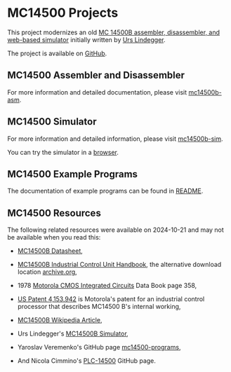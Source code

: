 # MC14500 Projects

This project modernizes an old [MC 14500B assembler, disassembler, and web-based simulator](https://www.linurs.org/mc14500.html) initially written by [Urs Lindegger](https://www.linurs.org/).

The project is available on [GitHub](https://github.com/dmalenic/mc14500b/).

## MC14500 Assembler and Disassembler

For more information and detailed documentation, please visit [mc14500b-asm](https://github.com/dmalenic/mc14500b/tree/main/mc14500-asm).

## MC14500 Simulator

For more information and detailed information, please visit [mc14500b-sim](https://github.com/dmalenic/mc14500b/tree/main/mc14500-sim).

You can try the simulator in a [browser](mc14500-sim/index.html).

## MC14500 Example Programs

The documentation of example programs can be found in [README](https://github.com/dmalenic/mc14500b/tree/main/README.md#mc14500-demo-programs).

## MC14500 Resources

The following related resources were available on 2024-10-21 and may not be available when you read this:

- [MC14500B Datasheet](https://bitsavers.org/components/motorola/14500/MC14500B_Rev3.pdf),

- [MC14500B Industrial Control Unit Handbook](https://bitsavers.org/components/motorola/14500/MC14500B_Industrial_Control_Unit_Handbook_1977.pdf), the alternative download location [archive.org](https://web.archive.org/web/20220220062727/http://bitsavers.org/components/motorola/14500/MC14500B_Industrial_Control_Unit_Handbook_1977.pdf),

- 1978 [Motorola CMOS Integrated Circuits](https://bitsavers.org/components/motorola/_dataBooks/1978_Motorola_CMOS_Data_Book.pdf) Data Book page 358,

- [US Patent 4,153,942](https://patentimages.storage.googleapis.com/4e/ea/42/0ecdf6ebef6592/US4153942.pdf) is Motorola's
  patent for an industrial control processor that describes MC14500 B's internal working,

- [MC14500B Wikipedia Article](https://en.wikipedia.org/wiki/Motorola_MC14500B),

- Urs Lindegger's [MC14500B Simulator](https://www.linurs.org/index.html),

- Yaroslav Veremenko's GitHub page [mc14500-programs](https://github.com/veremenko-y/mc14500-programs),

- And Nicola Cimmino's [PLC-14500](https://github.com/nicolacimmino/PLC-14500) GitHub page.
